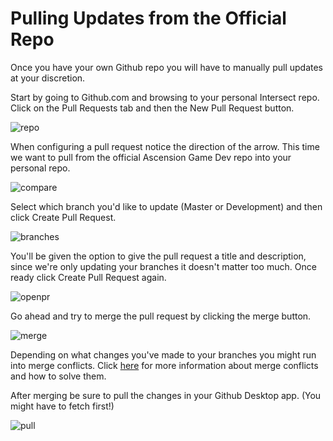 # Pulling Updates from the Official Repo
Once you have your own Github repo you will have to manually pull updates at your discretion.

Start by going to Github.com and browsing to your personal Intersect repo. Click on the Pull Requests tab and then the New Pull Request button.

![repo](https://www.ascensiongamedev.com/resources/filehost/c2325ab7d146e6c14c8ee0b8fd55126e.png)

When configuring a pull request notice the direction of the arrow. This time we want to pull from the official Ascension Game Dev repo into your personal repo.

![compare](https://www.ascensiongamedev.com/resources/filehost/dc60b081a0dd64cecca6039487ca959b.png)

Select which branch you'd like to update (Master or Development) and then click Create Pull Request.

![branches](https://www.ascensiongamedev.com/resources/filehost/2d8a6049391654cbcc1053a70b70fbdb.png)

You'll be given the option to give the pull request a title and description, since we're only updating your branches it doesn't matter too much. Once ready click Create Pull Request again.

![openpr](https://www.ascensiongamedev.com/resources/filehost/18224901e5a893e5ba501e823b005efb.png)

Go ahead and try to merge the pull request by clicking the merge button. 

![merge](https://www.ascensiongamedev.com/resources/filehost/5133efdbc9b8ae2ef1b44c29e40b49e3.png)

Depending on what changes you've made to your branches you might run into merge conflicts. Click [here](/dev/modify/conflicts.md) for more information about merge conflicts and how to solve them.

After merging be sure to pull the changes in your Github Desktop app. (You might have to fetch first!)

![pull](https://www.ascensiongamedev.com/resources/filehost/cfb1dc1b3d9c6cb5aef42d20eff0a3ed.png)




